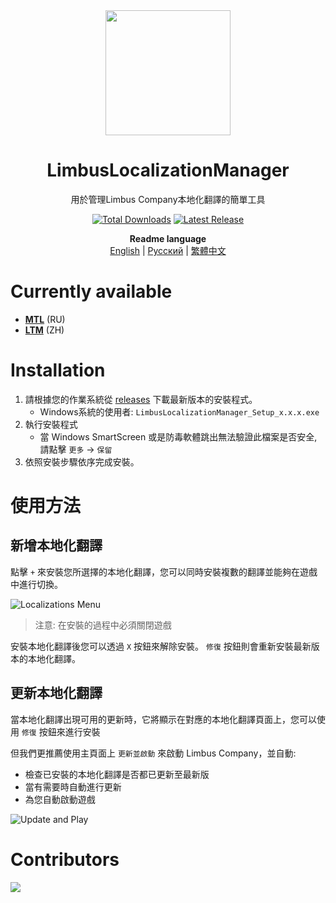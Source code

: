 <div align="center">
<a href="https://github.com/kimght/LimbusLocalizationInstaller">
   <img src="https://github.com/kimght/LimbusLocalizationInstaller/blob/main/public/logo_full.png"
      width="200"
      height="200"/>
</a>

# LimbusLocalizationManager

用於管理Limbus Company本地化翻譯的簡單工具

[![Total Downloads](https://img.shields.io/github/downloads/kimght/LimbusLocalizationInstaller/total?style=flat-square&label=Total%20Downloads&color=%23707489)](../../releases)
[![Latest Release](https://img.shields.io/github/v/release/kimght/LimbusLocalizationInstaller?style=flat-square&label=Latest%20Release&labelColor=%23707489&color=%23484f58)](../../releases/latest)

**Readme language**<br>
[English](./README.md) | [Русский](./docs/README/ru.md) | [繁體中文](./docs/README/zh.md)
</div>

# Currently available

- [**MTL**](https://github.com/kimght/LimbusCompanyRuMTL) (RU)
- [**LTM**](https://github.com/LimbusTraditionalMandarin/storyline) (ZH)

# Installation

1. 請根據您的作業系統從 [releases](https://github.com/kimght/LimbusLocalizationManager/releases) 下載最新版本的安裝程式。
   - Windows系統的使用者: `LimbusLocalizationManager_Setup_x.x.x.exe`
2. 執行安裝程式
   - 當 Windows SmartScreen 或是防毒軟體跳出無法驗證此檔案是否安全, 請點擊 `更多` -> `保留`
3. 依照安裝步驟依序完成安裝。

# 使用方法

## 新增本地化翻譯

點擊 `+` 來安裝您所選擇的本地化翻譯，您可以同時安裝複數的翻譯並能夠在遊戲中進行切換。

![Localizations Menu](./docs/img/localization_en.png)
> 注意: 在安裝的過程中必須關閉遊戲

安裝本地化翻譯後您可以透過 `X` 按鈕來解除安裝。 `修復` 按鈕則會重新安裝最新版本的本地化翻譯。

## 更新本地化翻譯

當本地化翻譯出現可用的更新時，它將顯示在對應的本地化翻譯頁面上，您可以使用 `修復` 按鈕來進行安裝

但我們更推薦使用主頁面上 `更新並啟動` 來啟動 Limbus Company，並自動:

- 檢查已安裝的本地化翻譯是否都已更新至最新版
- 當有需要時自動進行更新
- 為您自動啟動遊戲

![Update and Play](./docs/img/update_and_play_en.png)

# Contributors

<a href="https://github.com/kimght/LimbusLocalizationManager/graphs/contributors">
  <img src="https://contrib.rocks/image?repo=kimght/LimbusLocalizationManager" />
</a>
